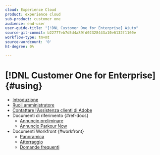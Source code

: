 ```yaml
---
cloud: Experience Cloud
product: experience cloud
sub-product: customer one
audience: end-user
user-guide-title: "[!DNL Customer One for Enterprise] Aiuto"
source-git-commit: b22777eb7d5d4a89fd02328443a10e6132f1160e
workflow-type: tm+mt
source-wordcount: '0'
ht-degree: 0%

---
```



# [!DNL Customer One for Enterprise] {#using}

+ [Introduzione](home.md)
+ [Ruoli amministratore](admin-roles.md)
+ [Contattare l’Assistenza clienti di Adobe](customer-care.md)
+ Documenti di riferimento {#ref-docs}
   + [Annuncio preliminare](intro-customer-support.md)
   + [Annuncio Parkour Now](parkour-now.md)
+ Documenti Workfront {#workfront}
   + [Panoramica](overview.md)
   + [Atterraggio](landing.md)
   + [Domande frequenti](faq.md)
